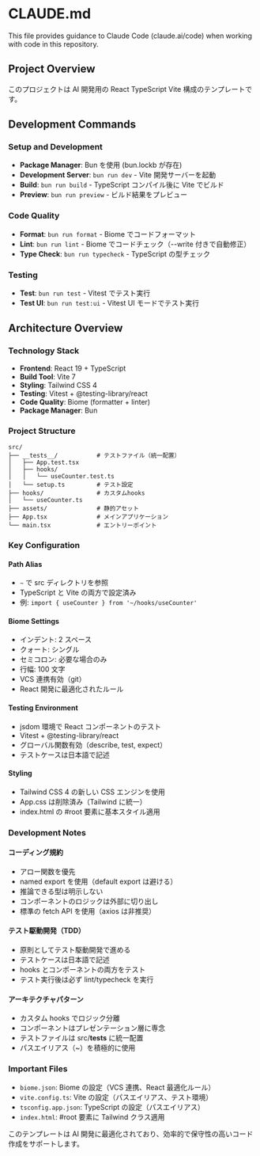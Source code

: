 # CLAUDE.md

This file provides guidance to Claude Code (claude.ai/code) when working with code in this repository.

## Project Overview

このプロジェクトは AI 開発用の React TypeScript Vite 構成のテンプレートです。

## Development Commands

### Setup and Development

- **Package Manager**: Bun を使用 (bun.lockb が存在)
- **Development Server**: `bun run dev` - Vite 開発サーバーを起動
- **Build**: `bun run build` - TypeScript コンパイル後に Vite でビルド
- **Preview**: `bun run preview` - ビルド結果をプレビュー

### Code Quality

- **Format**: `bun run format` - Biome でコードフォーマット
- **Lint**: `bun run lint` - Biome でコードチェック（--write 付きで自動修正）
- **Type Check**: `bun run typecheck` - TypeScript の型チェック

### Testing

- **Test**: `bun run test` - Vitest でテスト実行
- **Test UI**: `bun run test:ui` - Vitest UI モードでテスト実行

## Architecture Overview

### Technology Stack

- **Frontend**: React 19 + TypeScript
- **Build Tool**: Vite 7
- **Styling**: Tailwind CSS 4
- **Testing**: Vitest + @testing-library/react
- **Code Quality**: Biome (formatter + linter)
- **Package Manager**: Bun

### Project Structure

```
src/
├── __tests__/           # テストファイル（統一配置）
│   ├── App.test.tsx
│   ├── hooks/
│   │   └── useCounter.test.ts
│   └── setup.ts         # テスト設定
├── hooks/               # カスタムhooks
│   └── useCounter.ts
├── assets/              # 静的アセット
├── App.tsx              # メインアプリケーション
└── main.tsx             # エントリーポイント
```

### Key Configuration

#### Path Alias

- `~` で src ディレクトリを参照
- TypeScript と Vite の両方で設定済み
- 例: `import { useCounter } from '~/hooks/useCounter'`

#### Biome Settings

- インデント: 2 スペース
- クォート: シングル
- セミコロン: 必要な場合のみ
- 行幅: 100 文字
- VCS 連携有効（git）
- React 開発に最適化されたルール

#### Testing Environment

- jsdom 環境で React コンポーネントのテスト
- Vitest + @testing-library/react
- グローバル関数有効（describe, test, expect）
- テストケースは日本語で記述

#### Styling

- Tailwind CSS 4 の新しい CSS エンジンを使用
- App.css は削除済み（Tailwind に統一）
- index.html の #root 要素に基本スタイル適用

### Development Notes

#### コーディング規約

- アロー関数を優先
- named export を使用（default export は避ける）
- 推論できる型は明示しない
- コンポーネントのロジックは外部に切り出し
- 標準の fetch API を使用（axios は非推奨）

#### テスト駆動開発（TDD）

- 原則としてテスト駆動開発で進める
- テストケースは日本語で記述
- hooks とコンポーネントの両方をテスト
- テスト実行後は必ず lint/typecheck を実行

#### アーキテクチャパターン

- カスタム hooks でロジック分離
- コンポーネントはプレゼンテーション層に専念
- テストファイルは src/**tests** に統一配置
- パスエイリアス（~）を積極的に使用

### Important Files

- `biome.json`: Biome の設定（VCS 連携、React 最適化ルール）
- `vite.config.ts`: Vite の設定（パスエイリアス、テスト環境）
- `tsconfig.app.json`: TypeScript の設定（パスエイリアス）
- `index.html`: #root 要素に Tailwind クラス適用

このテンプレートは AI 開発に最適化されており、効率的で保守性の高いコード作成をサポートします。
